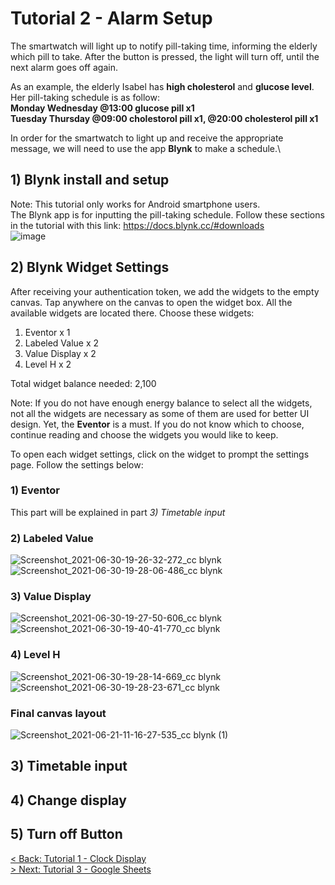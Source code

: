 # Tutorial 2 - Alarm Setup
The smartwatch will light up to notify pill-taking time, informing the elderly which pill to take. After the button is pressed, the light will turn off, until the next alarm goes off again.

As an example, the elderly Isabel has <strong>high cholesterol</strong> and <strong>glucose level</strong>. Her pill-taking schedule is as follow:\
<strong>Monday Wednesday @13:00 glucose pill x1</strong> \
<strong>Tuesday Thursday @09:00 cholestorol pill x1, @20:00 cholesterol pill x1 </strong>

In order for the smartwatch to light up and receive the appropriate message, we will need to use the app <strong>Blynk</strong> to make a schedule.\

## 1) Blynk install and setup
Note: This tutorial only works for Android smartphone users.\
The Blynk app is for inputting the pill-taking schedule. Follow these sections in the tutorial with this link: 
https://docs.blynk.cc/#downloads \
![image](https://user-images.githubusercontent.com/80112384/123949337-07f9b980-d9d5-11eb-9189-8f826eae011f.png)

## 2) Blynk Widget Settings
After receiving your authentication token, we add the widgets to the empty canvas. Tap anywhere on the canvas to open the widget box. All the available widgets are located there. Choose these widgets:
1) Eventor x 1
2) Labeled Value x 2
3) Value Display x 2
4) Level H x 2 

Total widget balance needed: 2,100

Note: If you do not have enough energy balance to select all the widgets, not all the widgets are necessary as some of them are used for better UI design. Yet, the <strong>Eventor</strong> is a must. If you do not know which to choose, continue reading and choose the widgets you would like to keep.

To open each widget settings, click on the widget to prompt the settings page.
Follow the settings below:
### 1) Eventor 
This part will be explained in part <em> 3) Timetable input </em>

### 2) Labeled Value
![Screenshot_2021-06-30-19-26-32-272_cc blynk](https://user-images.githubusercontent.com/80112384/123954101-90c72400-d9da-11eb-98ef-aa2239fb6a15.jpg)
![Screenshot_2021-06-30-19-28-06-486_cc blynk](https://user-images.githubusercontent.com/80112384/123954952-9b35ed80-d9db-11eb-892c-95238feccb6d.jpg)

### 3) Value Display
![Screenshot_2021-06-30-19-27-50-606_cc blynk](https://user-images.githubusercontent.com/80112384/123954317-d7b51980-d9da-11eb-9cba-c000266345fd.jpg)
![Screenshot_2021-06-30-19-40-41-770_cc blynk](https://user-images.githubusercontent.com/80112384/123954839-704b9980-d9db-11eb-933e-2d107f1a66ef.jpg)

### 4) Level H
![Screenshot_2021-06-30-19-28-14-669_cc blynk](https://user-images.githubusercontent.com/80112384/123955072-c91b3200-d9db-11eb-81de-5213d98a2839.jpg)
![Screenshot_2021-06-30-19-28-23-671_cc blynk](https://user-images.githubusercontent.com/80112384/123955080-ca4c5f00-d9db-11eb-99ad-f706dc79f250.jpg)

### Final canvas layout
![Screenshot_2021-06-21-11-16-27-535_cc blynk (1)](https://user-images.githubusercontent.com/80112384/123961097-96286c80-d9e2-11eb-8d45-8eda301e1ca6.jpg)

## 3) Timetable input

## 4) Change display
## 5) Turn off Button

[< Back: Tutorial 1 - Clock Display](https://github.com/kempisabelmaddie/IoT_PolyU/blob/main/smartwatch/pill_alarm_program/Tutorial/Tutorial1.md)\
[> Next: Tutorial 3 - Google Sheets](https://github.com/kempisabelmaddie/IoT_PolyU/blob/main/smartwatch/pill_alarm_program/Tutorial/Tutorial3.md)

